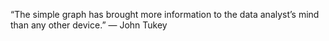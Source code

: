 “The simple graph has brought more information to the data analyst’s mind than any other device.” — John Tukey
